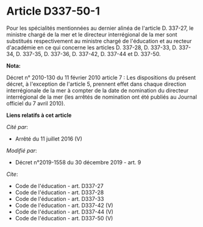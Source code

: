 # Article D337-50-1

Pour les spécialités mentionnées au dernier alinéa de l'article D. 337-27, le ministre chargé de la mer et le directeur
interrégional de la mer sont substitués respectivement au ministre chargé de l'éducation et au recteur d'académie en ce qui
concerne les articles D. 337-28, D. 337-33, D. 337-34, D. 337-35, D. 337-36, D. 337-42, D. 337-44 et D. 337-50.

**Nota:**

Décret n° 2010-130 du 11 février 2010 article 7 : Les dispositions du présent décret, à l'exception de l'article 5, prennent
effet dans chaque direction interrégionale de la mer à compter de la date de nomination du directeur interrégional de la mer
(les arrêtés de nomination ont été publiés au Journal officiel du 7 avril 2010).

**Liens relatifs à cet article**

_Cité par_:

  - Arrêté du 11 juillet 2016 (V)

_Modifié par_:

  - Décret n°2019-1558 du 30 décembre 2019 - art. 9

_Cite_:

  - Code de l'éducation - art. D337-27
  - Code de l'éducation - art. D337-28
  - Code de l'éducation - art. D337-33
  - Code de l'éducation - art. D337-42 (V)
  - Code de l'éducation - art. D337-44 (V)
  - Code de l'éducation - art. D337-50 (V)
